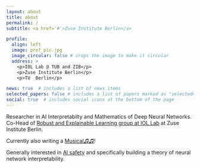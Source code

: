 ```yaml
---
layout: about
title: about
permalink: /
subtitle: <a href='#'>Zuse Institute Berlin</a>

profile:
  align: left
  image: prof_pic.jpg
  image_circular: false # crops the image to make it circular
  address: >
    <p>IOL Lab @ TUB and ZIB</p>
    <p>Zuse Institute Berlin</p>
    <p>TU  Berlin</p>

news: true  # includes a list of news items
selected_papers: false # includes a list of papers marked as "selected={true}"
social: true  # includes social icons at the bottom of the page
---
```


Researcher in AI Interpretabilty and Mathematics of Deep Neural Networks. Co-Head of [Robust and Explainable Learning group at IOL Lab](https://iol.zib.de/research/#LEARN) at Zuse Institute Berlin.

Currently also writing a <a href="projects/AI_Musical">Musical♫♫</a>!

Generally interested in <a href="/blog/2023/AI_Safety/">AI safety</a> and specifically building a theory of neural network interpretability.

